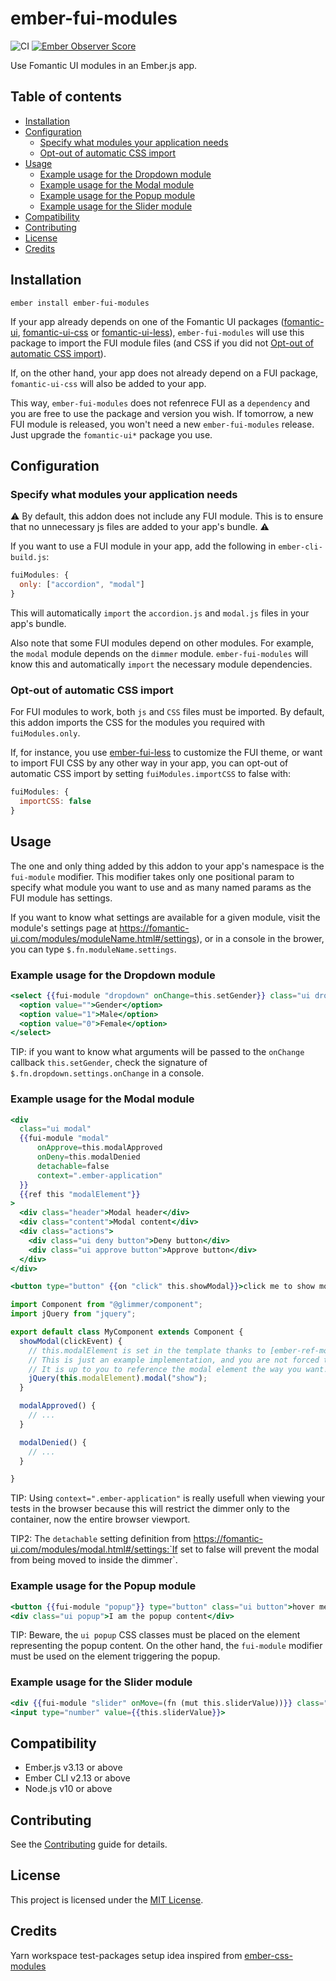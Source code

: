 <!-- omit in toc -->
# ember-fui-modules

![CI](https://github.com/bartocc/ember-fui-modules/workflows/CI/badge.svg)
[![Ember Observer Score](https://emberobserver.com/badges/ember-fui-modules.svg)](https://emberobserver.com/addons/ember-fui-modules)

Use Fomantic UI modules in an Ember.js app.

<!-- omit in toc -->
## Table of contents

- [Installation](#installation)
- [Configuration](#configuration)
  - [Specify what modules your application needs](#specify-what-modules-your-application-needs)
  - [Opt-out of automatic CSS import](#opt-out-of-automatic-css-import)
- [Usage](#usage)
  - [Example usage for the Dropdown module](#example-usage-for-the-dropdown-module)
  - [Example usage for the Modal module](#example-usage-for-the-modal-module)
  - [Example usage for the Popup module](#example-usage-for-the-popup-module)
  - [Example usage for the Slider module](#example-usage-for-the-slider-module)
- [Compatibility](#compatibility)
- [Contributing](#contributing)
- [License](#license)
- [Credits](#credits)

## Installation

```
ember install ember-fui-modules
```

If your app already depends on one of the Fomantic UI packages ([fomantic-ui](https://www.npmjs.com/package/fomantic-ui), [fomantic-ui-css](https://www.npmjs.com/package/fomantic-ui-css) or [fomantic-ui-less](https://www.npmjs.com/package/fomantic-ui-less)), `ember-fui-modules` will use this package to import the FUI module files (and CSS if you did not [Opt-out of automatic CSS import](#opt-out-of-automatic-css-import)).

If, on the other hand, your app does not already depend on a FUI package, `fomantic-ui-css` will also be added to your app.

This way, `ember-fui-modules` does not refenrece FUI as a `dependency` and you are free to use the package and version you wish. If tomorrow, a new FUI module is released, you won't need a new `ember-fui-modules` release. Just upgrade the `fomantic-ui*` package you use.

## Configuration

### Specify what modules your application needs

⚠️ By default, this addon does not include any FUI module. This is to ensure that no unnecessary js files are added to your app's bundle. ⚠️

If you want to use a FUI module in your app, add the following in `ember-cli-build.js`:

```js
fuiModules: {
  only: ["accordion", "modal"]
}
```

This will automatically `import` the `accordion.js` and `modal.js` files in your app's bundle.

Also note that some FUI modules depend on other modules. For example, the `modal` module depends on the `dimmer` module.
`ember-fui-modules` will know this and automatically `import` the necessary module dependencies.

### Opt-out of automatic CSS import

For FUI modules to work, both `js` and `CSS` files must be imported. By default, this addon imports the CSS for the modules you required with `fuiModules.only`.

If, for instance, you use
[ember-fui-less](https://github.com/bartocc/ember-fui-less) to customize the FUI
theme, or want to import FUI CSS by any other way in your app, you can opt-out of automatic CSS import by setting `fuiModules.importCSS` to false with:

```js
fuiModules: {
  importCSS: false
}
```

## Usage

The one and only thing added by this addon to your app's namespace is the
`fui-module` modifier. This modifier takes only one positional param to specify
what module you want to use and as many named params as the FUI module has settings.

If you want to know what settings are available for a given module, visit the module's settings page at https://fomantic-ui.com/modules/moduleName.html#/settings), or in a console in the brower, you can type `$.fn.moduleName.settings`.

### Example usage for the Dropdown module

```hbs
<select {{fui-module "dropdown" onChange=this.setGender}} class="ui dropdown">
  <option value="">Gender</option>
  <option value="1">Male</option>
  <option value="0">Female</option>
</select>
```

TIP: if you want to know what arguments will be passed to the `onChange` callback `this.setGender`, check the signature of `$.fn.dropdown.settings.onChange` in a console.

### Example usage for the Modal module

```hbs
<div
  class="ui modal"
  {{fui-module "modal"
      onApprove=this.modalApproved
      onDeny=this.modalDenied
      detachable=false
      context=".ember-application"
  }}
  {{ref this "modalElement"}}
>
  <div class="header">Modal header</div>
  <div class="content">Modal content</div>
  <div class="actions">
    <div class="ui deny button">Deny button</div>
    <div class="ui approve button">Approve button</div>
  </div>
</div>

<button type="button" {{on "click" this.showModal}}>click me to show modal</button>
```

```js
import Component from "@glimmer/component";
import jQuery from "jquery";

export default class MyComponent extends Component {
  showModal(clickEvent) {
    // this.modalElement is set in the template thanks to [ember-ref-modifier](https://github.com/lifeart/ember-ref-modifier)
    // This is just an example implementation, and you are not forced to use ember-ref-modifier at all.
    // It is up to you to reference the modal element the way you want!
    jQuery(this.modalElement).modal("show");
  }

  modalApproved() {
    // ...
  }

  modalDenied() {
    // ...
  }

}
```

TIP: Using `context=".ember-application"` is really usefull when viewing your tests in the browser because this will restrict the dimmer only to the container, now the entire browser viewport.

TIP2: The `detachable` setting definition from https://fomantic-ui.com/modules/modal.html#/settings:`If set to false will prevent the modal from being moved to inside the dimmer`.

### Example usage for the Popup module

```hbs
<button {{fui-module "popup"}} type="button" class="ui button">hover me to see the popup</button>
<div class="ui popup">I am the popup content</div>
```

TIP: Beware, the `ui popup` CSS classes must be placed on the element representing the popup content. On the other hand, the `fui-module` modifier must be used on the element triggering the popup.

### Example usage for the Slider module

```hbs
<div {{fui-module "slider" onMove=(fn (mut this.sliderValue))}} class="ui slider" ></div>
<input type="number" value={{this.sliderValue}}>
```

## Compatibility

* Ember.js v3.13 or above
* Ember CLI v2.13 or above
* Node.js v10 or above

## Contributing

See the [Contributing](CONTRIBUTING.md) guide for details.

## License

This project is licensed under the [MIT License](LICENSE.md).

## Credits

Yarn workspace test-packages setup idea inspired from [ember-css-modules](https://github.com/salsify/ember-css-modules)
